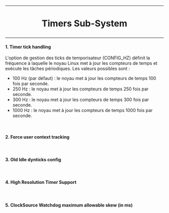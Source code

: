 ------------------------------------------------------------------------------------------------------------------------------------------
# <p align='center'> Timers Sub-System </p>
------------------------------------------------------------------------------------------------------------------------------------------
#### 1. Timer tick handling
L'option de gestion des ticks de temporisateur (CONFIG_HZ) définit la fréquence à laquelle le noyau Linux met à jour les compteurs de temps et exécute les tâches périodiques. Les valeurs possibles sont :
- 100 Hz (par défaut) : le noyau met à jour les compteurs de temps 100 fois par seconde.
- 250 Hz : le noyau met à jour les compteurs de temps 250 fois par seconde.
- 300 Hz : le noyau met à jour les compteurs de temps 300 fois par seconde.
- 1000 Hz : le noyau met à jour les compteurs de temps 1000 fois par seconde.

<br />

#### 2. Force user context tracking
<br />

#### 3. Old Idle dynticks config
<br />

#### 4. High Resolution Timer Support
<br />

#### 5. ClockSource Watchdog maximum allowable skew (in ms)






